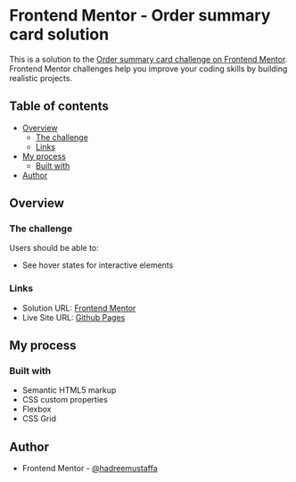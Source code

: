 # Frontend Mentor - Order summary card solution

This is a solution to the [Order summary card challenge on Frontend Mentor](https://www.frontendmentor.io/challenges/order-summary-component-QlPmajDUj). Frontend Mentor challenges help you improve your coding skills by building realistic projects.

## Table of contents

- [Overview](#overview)
  - [The challenge](#the-challenge)
  - [Links](#links)
- [My process](#my-process)
  - [Built with](#built-with)
- [Author](#author)

## Overview

### The challenge

Users should be able to:

- See hover states for interactive elements

### Links

- Solution URL: [Frontend Mentor](https://www.frontendmentor.io/solutions/order-summary-component-using-flexbox-and-grid-qMeCnRNmBY)
- Live Site URL: [Github Pages](https://hadreemustaffa.github.io/order-summary/)

## My process

### Built with

- Semantic HTML5 markup
- CSS custom properties
- Flexbox
- CSS Grid

## Author

- Frontend Mentor - [@hadreemustaffa](https://www.frontendmentor.io/profile/hadreemustaffa)
